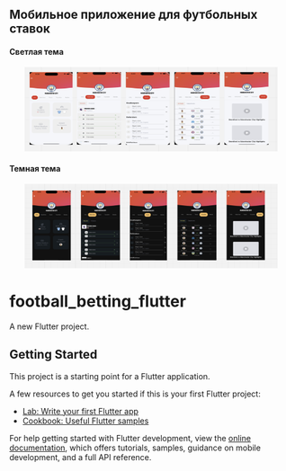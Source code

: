 ## Мобильное приложение для футбольных ставок

#### Светлая тема
<p align="center">
  <img width="450" height="150" src="assets/images/light.png">
</p>

#### Темная тема
<p align="center">
  <img width="450" height="150" src="assets/images/dark.png">
</p>


[//]: # (![Светлая тема]&#40;assets/images/light2.png&#41;)

[//]: # (![Светлая тема]&#40;assets/images/light3.png&#41;)

[//]: # (![Светлая тема]&#40;assets/images/light4.png&#41;)

[//]: # (![Светлая тема]&#40;assets/images/light5.png&#41;)


# football_betting_flutter

A new Flutter project.

## Getting Started

This project is a starting point for a Flutter application.

A few resources to get you started if this is your first Flutter project:

- [Lab: Write your first Flutter app](https://docs.flutter.dev/get-started/codelab)
- [Cookbook: Useful Flutter samples](https://docs.flutter.dev/cookbook)

For help getting started with Flutter development, view the
[online documentation](https://docs.flutter.dev/), which offers tutorials,
samples, guidance on mobile development, and a full API reference.
